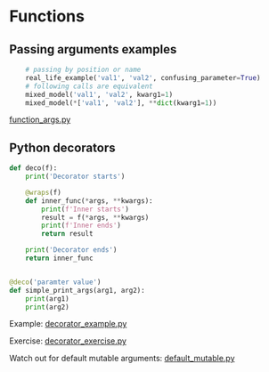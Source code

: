 # Functions
    
## Passing arguments examples
```python
    # passing by position or name
    real_life_example('val1', 'val2', confusing_parameter=True)
    # following calls are equivalent
    mixed_model('val1', 'val2', kwarg1=1)
    mixed_model(*['val1', 'val2'], **dict(kwarg1=1))
```
[function_args.py](function_args.py)

## Python decorators
```python
def deco(f):
    print('Decorator starts')

    @wraps(f)
    def inner_func(*args, **kwargs):
        print(f'Inner starts')
        result = f(*args, **kwargs)
        print(f'Inner ends')
        return result

    print('Decorator ends')
    return inner_func


@deco('paramter value')
def simple_print_args(arg1, arg2):
    print(arg1)
    print(arg2)
```
Example: [decorator_example.py](decorator_example.py)

Exercise: [decorator_exercise.py](decorator_exercise.py)

Watch out for default mutable arguments: [default_mutable.py](default_mutable.py)
